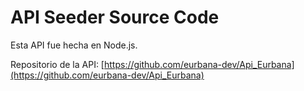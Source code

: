 # API Seeder Source Code

Esta API fue hecha en Node.js.

Repositorio de la API: [https://github.com/eurbana-dev/Api_Eurbana](https://github.com/eurbana-dev/Api_Eurbana)